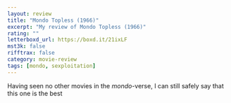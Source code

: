 ```yaml
---
layout: review
title: "Mondo Topless (1966)"
excerpt: "My review of Mondo Topless (1966)"
rating: ""
letterboxd_url: https://boxd.it/21ixLF
mst3k: false
rifftrax: false
category: movie-review
tags: [mondo, sexploitation]
---
```


Having seen no other movies in the <i>mondo</i>-verse, I can still safely say that this one is the best
